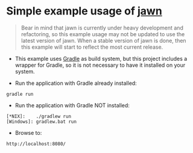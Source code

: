 # Simple example usage of [jawn](https://github.com/MTDdk/jawn)

> Bear in mind that jawn is currently under heavy development and refactoring, so this example usage may not be updated to use the latest version of jawn. When a stable version of jawn is done, then this example will start to reflect the most current release.

* This example uses [Gradle](http://gradle.org/) as build system, but this project includes a wrapper for Gradle,
so it is not necessary to have it installed on your system.

* Run the application with Gradle already installed:
```
gradle run
```
* Run the application with Gradle NOT installed:
```
[*NIX]:    ./gradlew run
[Windows]: gradlew.bat run
```


* Browse to:
```
http://localhost:8080/
```
